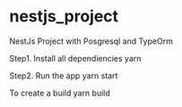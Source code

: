 # nestjs_project
NestJs Project with Posgresql and TypeOrm

Step1. Install all dependiencies
yarn

Step2. Run the app
yarn start

To create a build 
yarn build
